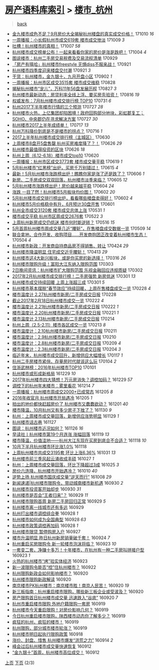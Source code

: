 [房产语料库索引](../../README.md)  > [楼市_杭州](楼市_杭州.md)
====
> [back](../README.md)

- [金九楼市成色不足？9月房价大全揭秘杭州楼盘的真实成交价格！](http://jkwz.applinzi.com/ittc/7022736566664037393.html#%E9%87%91%E4%B9%9D%E6%A5%BC%E5%B8%82%E6%88%90%E8%89%B2%E4%B8%8D%E8%B6%B3%EF%BC%9F9%E6%9C%88%E6%88%BF%E4%BB%B7%E5%A4%A7%E5%85%A8%E6%8F%AD%E7%A7%98%E6%9D%AD%E5%B7%9E%E6%A5%BC%E7%9B%98%E7%9A%84%E7%9C%9F%E5%AE%9E%E6%88%90%E4%BA%A4%E4%BB%B7%E6%A0%BC%EF%BC%81) 171010 *16* 
- [一周播报：小长假杭州市成交619套 楼市成交惨淡](http://jkwz.applinzi.com/ittc/7022502570550101008.html#%E4%B8%80%E5%91%A8%E6%92%AD%E6%8A%A5%EF%BC%9A%E5%B0%8F%E9%95%BF%E5%81%87%E6%9D%AD%E5%B7%9E%E5%B8%82%E6%88%90%E4%BA%A4619%E5%A5%97+%E6%A5%BC%E5%B8%82%E6%88%90%E4%BA%A4%E6%83%A8%E6%B7%A1) 171009 *3* 
- [吐槽！杭州楼市的真相！](http://jkwz.applinzi.com/ittc/7021652347187627024.html#%E5%90%90%E6%A7%BD%EF%BC%81%E6%9D%AD%E5%B7%9E%E6%A5%BC%E5%B8%82%E7%9A%84%E7%9C%9F%E7%9B%B8%EF%BC%81) 171007 *58* 
- [杭州楼市成交榜单公布！一起来看看你家的房价是涨是跌吧！](http://jkwz.applinzi.com/ittc/7020620520498922512.html#%E6%9D%AD%E5%B7%9E%E6%A5%BC%E5%B8%82%E6%88%90%E4%BA%A4%E6%A6%9C%E5%8D%95%E5%85%AC%E5%B8%83%EF%BC%81%E4%B8%80%E8%B5%B7%E6%9D%A5%E7%9C%8B%E7%9C%8B%E4%BD%A0%E5%AE%B6%E7%9A%84%E6%88%BF%E4%BB%B7%E6%98%AF%E6%B6%A8%E6%98%AF%E8%B7%8C%E5%90%A7%EF%BC%81) 171004 *4* 
- [图说楼市：杭州二手房交易税费及交易流程清单](http://jkwz.applinzi.com/ittc/7018661201251402768.html#%E5%9B%BE%E8%AF%B4%E6%A5%BC%E5%B8%82%EF%BC%9A%E6%9D%AD%E5%B7%9E%E4%BA%8C%E6%89%8B%E6%88%BF%E4%BA%A4%E6%98%93%E7%A8%8E%E8%B4%B9%E5%8F%8A%E4%BA%A4%E6%98%93%E6%B5%81%E7%A8%8B%E6%B8%85%E5%8D%95) 170929  
- [「房产有嘻哈」杭州楼市freestyle 无惧diss不服来战！](http://jkwz.applinzi.com/ittc/7015768786454709264.html#%E3%80%8C%E6%88%BF%E4%BA%A7%E6%9C%89%E5%98%BB%E5%93%88%E3%80%8D%E6%9D%AD%E5%B7%9E%E6%A5%BC%E5%B8%82freestyle+%E6%97%A0%E6%83%A7diss%E4%B8%8D%E6%9C%8D%E6%9D%A5%E6%88%98%EF%BC%81) 170921  
- [杭州楼市四季度迎来楼盘交付潮](http://jkwz.applinzi.com/ittc/7015542993900274704.html#%E6%9D%AD%E5%B7%9E%E6%A5%BC%E5%B8%82%E5%9B%9B%E5%AD%A3%E5%BA%A6%E8%BF%8E%E6%9D%A5%E6%A5%BC%E7%9B%98%E4%BA%A4%E4%BB%98%E6%BD%AE) 170921 *3* 
- [干货：杭州楼市，金九银十，九月开盘小区](http://jkwz.applinzi.com/ittc/7008693518187627536.html#%E5%B9%B2%E8%B4%A7%EF%BC%9A%E6%9D%AD%E5%B7%9E%E6%A5%BC%E5%B8%82%EF%BC%8C%E9%87%91%E4%B9%9D%E9%93%B6%E5%8D%81%EF%BC%8C%E4%B9%9D%E6%9C%88%E5%BC%80%E7%9B%98%E5%B0%8F%E5%8C%BA) 170902 *1* 
- [一周播报：杭州市区成交3515套 楼市成交维稳](http://jkwz.applinzi.com/ittc/7006903630706508816.html#%E4%B8%80%E5%91%A8%E6%92%AD%E6%8A%A5%EF%BC%9A%E6%9D%AD%E5%B7%9E%E5%B8%82%E5%8C%BA%E6%88%90%E4%BA%A43515%E5%A5%97+%E6%A5%BC%E5%B8%82%E6%88%90%E4%BA%A4%E7%BB%B4%E7%A8%B3) 170828  
- [揭秘杭州楼市“宠儿”，万科11年56盘发展历程](http://jkwz.applinzi.com/ittc/7006388935998309393.html#%E6%8F%AD%E7%A7%98%E6%9D%AD%E5%B7%9E%E6%A5%BC%E5%B8%82%E2%80%9C%E5%AE%A0%E5%84%BF%E2%80%9D%EF%BC%8C%E4%B8%87%E7%A7%9111%E5%B9%B456%E7%9B%98%E5%8F%91%E5%B1%95%E5%8E%86%E7%A8%8B) 170827 *3* 
- [杭州楼市最新动态：房贷利率全线上浮、要买房先验资！](http://jkwz.applinzi.com/ittc/7002315948634407953.html#%E6%9D%AD%E5%B7%9E%E6%A5%BC%E5%B8%82%E6%9C%80%E6%96%B0%E5%8A%A8%E6%80%81%EF%BC%9A%E6%88%BF%E8%B4%B7%E5%88%A9%E7%8E%87%E5%85%A8%E7%BA%BF%E4%B8%8A%E6%B5%AE%E3%80%81%E8%A6%81%E4%B9%B0%E6%88%BF%E5%85%88%E9%AA%8C%E8%B5%84%EF%BC%81) 170816 *19* 
- [权威发布：7月杭州楼市成交排行榜 TOP10](http://jkwz.applinzi.com/ittc/6996584972805473297.html#%E6%9D%83%E5%A8%81%E5%8F%91%E5%B8%83%EF%BC%9A7%E6%9C%88%E6%9D%AD%E5%B7%9E%E6%A5%BC%E5%B8%82%E6%88%90%E4%BA%A4%E6%8E%92%E8%A1%8C%E6%A6%9C+TOP10) 170731 *6* 
- [杭州2017下半年楼市行情的三个预测](http://jkwz.applinzi.com/ittc/6994912526910096401.html#%E6%9D%AD%E5%B7%9E2017%E4%B8%8B%E5%8D%8A%E5%B9%B4%E6%A5%BC%E5%B8%82%E8%A1%8C%E6%83%85%E7%9A%84%E4%B8%89%E4%B8%AA%E9%A2%84%E6%B5%8B) 170727 *28* 
- [杭州楼市火热，上亿集团却陷困境！政府回购部分地块，彩虹郡复工；SOHO、中央郡仍在寻求解决方案](http://jkwz.applinzi.com/ittc/6994908519072269328.html#%E6%9D%AD%E5%B7%9E%E6%A5%BC%E5%B8%82%E7%81%AB%E7%83%AD%EF%BC%8C%E4%B8%8A%E4%BA%BF%E9%9B%86%E5%9B%A2%E5%8D%B4%E9%99%B7%E5%9B%B0%E5%A2%83%EF%BC%81%E6%94%BF%E5%BA%9C%E5%9B%9E%E8%B4%AD%E9%83%A8%E5%88%86%E5%9C%B0%E5%9D%97%EF%BC%8C%E5%BD%A9%E8%99%B9%E9%83%A1%E5%A4%8D%E5%B7%A5%EF%BC%9BSOHO%E3%80%81%E4%B8%AD%E5%A4%AE%E9%83%A1%E4%BB%8D%E5%9C%A8%E5%AF%BB%E6%B1%82%E8%A7%A3%E5%86%B3%E6%96%B9%E6%A1%88) 170727 *30* 
- [杭州楼市2017上半年成绩单！](http://jkwz.applinzi.com/ittc/6991222882477540369.html#%E6%9D%AD%E5%B7%9E%E6%A5%BC%E5%B8%822017%E4%B8%8A%E5%8D%8A%E5%B9%B4%E6%88%90%E7%BB%A9%E5%8D%95%EF%BC%81) 170717 *13* 
- [杭州万科降价到底是不是楼市的拐点？](http://jkwz.applinzi.com/ittc/6990911414926312464.html#%E6%9D%AD%E5%B7%9E%E4%B8%87%E7%A7%91%E9%99%8D%E4%BB%B7%E5%88%B0%E5%BA%95%E6%98%AF%E4%B8%8D%E6%98%AF%E6%A5%BC%E5%B8%82%E7%9A%84%E6%8B%90%E7%82%B9%EF%BC%9F) 170716 *1* 
- [2017上半年杭州楼市成交排行榜（主城区）](http://jkwz.applinzi.com/ittc/6985104390774850565.html#2017%E4%B8%8A%E5%8D%8A%E5%B9%B4%E6%9D%AD%E5%B7%9E%E6%A5%BC%E5%B8%82%E6%88%90%E4%BA%A4%E6%8E%92%E8%A1%8C%E6%A6%9C%EF%BC%88%E4%B8%BB%E5%9F%8E%E5%8C%BA%EF%BC%89) 170630  
- [上周楼市8盘开5盘售罄 杭州买房难度降了？！](http://jkwz.applinzi.com/ittc/6983481141313930245.html#%E4%B8%8A%E5%91%A8%E6%A5%BC%E5%B8%828%E7%9B%98%E5%BC%805%E7%9B%98%E5%94%AE%E7%BD%84+%E6%9D%AD%E5%B7%9E%E4%B9%B0%E6%88%BF%E9%9A%BE%E5%BA%A6%E9%99%8D%E4%BA%86%EF%BC%9F%EF%BC%81) 170626 *29* 
- [杭州楼市最值得投资的区块](http://jkwz.applinzi.com/ittc/6983442116108616708.html#%E6%9D%AD%E5%B7%9E%E6%A5%BC%E5%B8%82%E6%9C%80%E5%80%BC%E5%BE%97%E6%8A%95%E8%B5%84%E7%9A%84%E5%8C%BA%E5%9D%97) 170626 *18* 
- [杭州上周（6.12-6.18）楼市成交top10](http://jkwz.applinzi.com/ittc/6981280213026472964.html#%E6%9D%AD%E5%B7%9E%E4%B8%8A%E5%91%A8%EF%BC%886.12-6.18%EF%BC%89%E6%A5%BC%E5%B8%82%E6%88%90%E4%BA%A4top10) 170620  
- [一周播报：杭州市区成交3773套 楼市成交量平稳](http://jkwz.applinzi.com/ittc/6980955981612581893.html#%E4%B8%80%E5%91%A8%E6%92%AD%E6%8A%A5%EF%BC%9A%E6%9D%AD%E5%B7%9E%E5%B8%82%E5%8C%BA%E6%88%90%E4%BA%A43773%E5%A5%97+%E6%A5%BC%E5%B8%82%E6%88%90%E4%BA%A4%E9%87%8F%E5%B9%B3%E7%A8%B3) 170619 *1* 
- [5月杭州楼市“红黑榜”出炉，买房千万别错过！](http://jkwz.applinzi.com/ittc/6979298708196688900.html#5%E6%9C%88%E6%9D%AD%E5%B7%9E%E6%A5%BC%E5%B8%82%E2%80%9C%E7%BA%A2%E9%BB%91%E6%A6%9C%E2%80%9D%E5%87%BA%E7%82%89%EF%BC%8C%E4%B9%B0%E6%88%BF%E5%8D%83%E4%B8%87%E5%88%AB%E9%94%99%E8%BF%87%EF%BC%81) 170615 *4* 
- [最新！5月杭州楼市涨跌榜出炉！瞧瞧你家是涨了还是跌了？](http://jkwz.applinzi.com/ittc/6976052487554335749.html#%E6%9C%80%E6%96%B0%EF%BC%815%E6%9C%88%E6%9D%AD%E5%B7%9E%E6%A5%BC%E5%B8%82%E6%B6%A8%E8%B7%8C%E6%A6%9C%E5%87%BA%E7%82%89%EF%BC%81%E7%9E%A7%E7%9E%A7%E4%BD%A0%E5%AE%B6%E6%98%AF%E6%B6%A8%E4%BA%86%E8%BF%98%E6%98%AF%E8%B7%8C%E4%BA%86%EF%BC%9F) 170606 *1* 
- [新房、二手房成交双双回落，杭州楼市淡季来临？](http://jkwz.applinzi.com/ittc/6975726415113618436.html#%E6%96%B0%E6%88%BF%E3%80%81%E4%BA%8C%E6%89%8B%E6%88%BF%E6%88%90%E4%BA%A4%E5%8F%8C%E5%8F%8C%E5%9B%9E%E8%90%BD%EF%BC%8C%E6%9D%AD%E5%B7%9E%E6%A5%BC%E5%B8%82%E6%B7%A1%E5%AD%A3%E6%9D%A5%E4%B8%B4%EF%BC%9F) 170605 *12* 
- [5月杭州楼市涨跌榜出炉！房价越来越平稳](http://jkwz.applinzi.com/ittc/6975423740618736645.html#5%E6%9C%88%E6%9D%AD%E5%B7%9E%E6%A5%BC%E5%B8%82%E6%B6%A8%E8%B7%8C%E6%A6%9C%E5%87%BA%E7%82%89%EF%BC%81%E6%88%BF%E4%BB%B7%E8%B6%8A%E6%9D%A5%E8%B6%8A%E5%B9%B3%E7%A8%B3) 170604 *24* 
- [涨跌 一目了然！杭州楼市5月板块均价图！](http://jkwz.applinzi.com/ittc/6974629390578091013.html#%E6%B6%A8%E8%B7%8C+%E4%B8%80%E7%9B%AE%E4%BA%86%E7%84%B6%EF%BC%81%E6%9D%AD%E5%B7%9E%E6%A5%BC%E5%B8%825%E6%9C%88%E6%9D%BF%E5%9D%97%E5%9D%87%E4%BB%B7%E5%9B%BE%EF%BC%81) 170602 *20* 
- [5月杭州楼市成交排行榜出炉，看看哪些楼盘卖得好！](http://jkwz.applinzi.com/ittc/6974587524230939653.html#5%E6%9C%88%E6%9D%AD%E5%B7%9E%E6%A5%BC%E5%B8%82%E6%88%90%E4%BA%A4%E6%8E%92%E8%A1%8C%E6%A6%9C%E5%87%BA%E7%82%89%EF%BC%8C%E7%9C%8B%E7%9C%8B%E5%93%AA%E4%BA%9B%E6%A5%BC%E7%9B%98%E5%8D%96%E5%BE%97%E5%A5%BD%EF%BC%81) 170602 *4* 
- [杭州楼市5月价格稳中有升，6月预计30盘开售](http://jkwz.applinzi.com/ittc/6974149245526344709.html#%E6%9D%AD%E5%B7%9E%E6%A5%BC%E5%B8%825%E6%9C%88%E4%BB%B7%E6%A0%BC%E7%A8%B3%E4%B8%AD%E6%9C%89%E5%8D%87%EF%BC%8C6%E6%9C%88%E9%A2%84%E8%AE%A130%E7%9B%98%E5%BC%80%E5%94%AE) 170601  
- [杭州全市成交3120套 楼市成交总体上涨](http://jkwz.applinzi.com/ittc/6973824178791646212.html#%E6%9D%AD%E5%B7%9E%E5%85%A8%E5%B8%82%E6%88%90%E4%BA%A43120%E5%A5%97+%E6%A5%BC%E5%B8%82%E6%88%90%E4%BA%A4%E6%80%BB%E4%BD%93%E4%B8%8A%E6%B6%A8) 170531 *1* 
- [楼市成交平稳 杭州市区周成交2676套](http://jkwz.applinzi.com/ittc/6970528757809939461.html#%E6%A5%BC%E5%B8%82%E6%88%90%E4%BA%A4%E5%B9%B3%E7%A8%B3+%E6%9D%AD%E5%B7%9E%E5%B8%82%E5%8C%BA%E5%91%A8%E6%88%90%E4%BA%A42676%E5%A5%97) 170522 *3* 
- [上周杭州新房成交仍低迷 楼市何时能逆转？](http://jkwz.applinzi.com/ittc/6968190594630288388.html#%E4%B8%8A%E5%91%A8%E6%9D%AD%E5%B7%9E%E6%96%B0%E6%88%BF%E6%88%90%E4%BA%A4%E4%BB%8D%E4%BD%8E%E8%BF%B7+%E6%A5%BC%E5%B8%82%E4%BD%95%E6%97%B6%E8%83%BD%E9%80%86%E8%BD%AC%EF%BC%9F) 170516 *15* 
- [5月首周杭州楼市周成交量几近“腰斩”，在售楼盘成交数据一览](http://jkwz.applinzi.com/ittc/6965732127793480708.html#5%E6%9C%88%E9%A6%96%E5%91%A8%E6%9D%AD%E5%B7%9E%E6%A5%BC%E5%B8%82%E5%91%A8%E6%88%90%E4%BA%A4%E9%87%8F%E5%87%A0%E8%BF%91%E2%80%9C%E8%85%B0%E6%96%A9%E2%80%9D%EF%BC%8C%E5%9C%A8%E5%94%AE%E6%A5%BC%E7%9B%98%E6%88%90%E4%BA%A4%E6%95%B0%E6%8D%AE%E4%B8%80%E8%A7%88) 170509 *14* 
- [联合拿地、合作开发、收购项目……开发商抱团正改变着杭州楼市生态！](http://jkwz.applinzi.com/ittc/6963775263635670021.html#%E8%81%94%E5%90%88%E6%8B%BF%E5%9C%B0%E3%80%81%E5%90%88%E4%BD%9C%E5%BC%80%E5%8F%91%E3%80%81%E6%94%B6%E8%B4%AD%E9%A1%B9%E7%9B%AE%E2%80%A6%E2%80%A6%E5%BC%80%E5%8F%91%E5%95%86%E6%8A%B1%E5%9B%A2%E6%AD%A3%E6%94%B9%E5%8F%98%E7%9D%80%E6%9D%AD%E5%B7%9E%E6%A5%BC%E5%B8%82%E7%94%9F%E6%80%81%EF%BC%81) 170504 *4* 
- [杭州楼市新政：开发商自持商品房不得销售、转让](http://jkwz.applinzi.com/ittc/6960200619196417029.html#%E6%9D%AD%E5%B7%9E%E6%A5%BC%E5%B8%82%E6%96%B0%E6%94%BF%EF%BC%9A%E5%BC%80%E5%8F%91%E5%95%86%E8%87%AA%E6%8C%81%E5%95%86%E5%93%81%E6%88%BF%E4%B8%8D%E5%BE%97%E9%94%80%E5%94%AE%E3%80%81%E8%BD%AC%E8%AE%A9) 170424 *29* 
- [杭州楼市降温明显 住宅成交近乎腰斩！](http://jkwz.applinzi.com/ittc/6955961027370943493.html#%E6%9D%AD%E5%B7%9E%E6%A5%BC%E5%B8%82%E9%99%8D%E6%B8%A9%E6%98%8E%E6%98%BE+%E4%BD%8F%E5%AE%85%E6%88%90%E4%BA%A4%E8%BF%91%E4%B9%8E%E8%85%B0%E6%96%A9%EF%BC%81) 170413 *29* 
- [杭州楼市这4大新兴板块，或是你买房的新选择！](http://jkwz.applinzi.com/ittc/6945625683068978181.html#%E6%9D%AD%E5%B7%9E%E6%A5%BC%E5%B8%82%E8%BF%994%E5%A4%A7%E6%96%B0%E5%85%B4%E6%9D%BF%E5%9D%97%EF%BC%8C%E6%88%96%E6%98%AF%E4%BD%A0%E4%B9%B0%E6%88%BF%E7%9A%84%E6%96%B0%E9%80%89%E6%8B%A9%EF%BC%81) 170316 *26* 
- [杭州楼市限购升级！富阳大江东纳入限购范围](http://jkwz.applinzi.com/ittc/6940724904394753029.html#%E6%9D%AD%E5%B7%9E%E6%A5%BC%E5%B8%82%E9%99%90%E8%B4%AD%E5%8D%87%E7%BA%A7%EF%BC%81%E5%AF%8C%E9%98%B3%E5%A4%A7%E6%B1%9F%E4%B8%9C%E7%BA%B3%E5%85%A5%E9%99%90%E8%B4%AD%E8%8C%83%E5%9B%B4) 170303  
- [2日晚间资讯：杭州楼市扩大限购范围 乐视金融回应违规质疑](http://jkwz.applinzi.com/ittc/6940544271143928836.html#2%E6%97%A5%E6%99%9A%E9%97%B4%E8%B5%84%E8%AE%AF%EF%BC%9A%E6%9D%AD%E5%B7%9E%E6%A5%BC%E5%B8%82%E6%89%A9%E5%A4%A7%E9%99%90%E8%B4%AD%E8%8C%83%E5%9B%B4+%E4%B9%90%E8%A7%86%E9%87%91%E8%9E%8D%E5%9B%9E%E5%BA%94%E8%BF%9D%E8%A7%84%E8%B4%A8%E7%96%91) 170302  
- [2017年2月杭州楼市成交排行榜！二手房强势 新房低迷](http://jkwz.applinzi.com/ittc/6940007684442162181.html#2017%E5%B9%B42%E6%9C%88%E6%9D%AD%E5%B7%9E%E6%A5%BC%E5%B8%82%E6%88%90%E4%BA%A4%E6%8E%92%E8%A1%8C%E6%A6%9C%EF%BC%81%E4%BA%8C%E6%89%8B%E6%88%BF%E5%BC%BA%E5%8A%BF+%E6%96%B0%E6%88%BF%E4%BD%8E%E8%BF%B7) 170301 *13* 
- [杭州楼市成交持续回暖 上周上涨超三成](http://jkwz.applinzi.com/ittc/6939970885825070085.html#%E6%9D%AD%E5%B7%9E%E6%A5%BC%E5%B8%82%E6%88%90%E4%BA%A4%E6%8C%81%E7%BB%AD%E5%9B%9E%E6%9A%96+%E4%B8%8A%E5%91%A8%E4%B8%8A%E6%B6%A8%E8%B6%85%E4%B8%89%E6%88%90) 170301 *5* 
- [杭州楼市基本摆脱“春节效应”持续回暖，上周在售楼盘成交一览](http://jkwz.applinzi.com/ittc/6939754538801300484.html#%E6%9D%AD%E5%B7%9E%E6%A5%BC%E5%B8%82%E5%9F%BA%E6%9C%AC%E6%91%86%E8%84%B1%E2%80%9C%E6%98%A5%E8%8A%82%E6%95%88%E5%BA%94%E2%80%9D%E6%8C%81%E7%BB%AD%E5%9B%9E%E6%9A%96%EF%BC%8C%E4%B8%8A%E5%91%A8%E5%9C%A8%E5%94%AE%E6%A5%BC%E7%9B%98%E6%88%90%E4%BA%A4%E4%B8%80%E8%A7%88) 170228 *4* 
- [楼市温度计 2.27杭州楼市新房/二手房成交日报](http://jkwz.applinzi.com/ittc/6939618630898828292.html#%E6%A5%BC%E5%B8%82%E6%B8%A9%E5%BA%A6%E8%AE%A1+2.27%E6%9D%AD%E5%B7%9E%E6%A5%BC%E5%B8%82%E6%96%B0%E6%88%BF%2F%E4%BA%8C%E6%89%8B%E6%88%BF%E6%88%90%E4%BA%A4%E6%97%A5%E6%8A%A5) 170228  
- [截止2017年2月18日杭州楼市成交一览](http://jkwz.applinzi.com/ittc/6937514786316354564.html#%E6%88%AA%E6%AD%A22017%E5%B9%B42%E6%9C%8818%E6%97%A5%E6%9D%AD%E5%B7%9E%E6%A5%BC%E5%B8%82%E6%88%90%E4%BA%A4%E4%B8%80%E8%A7%88) 170222 *4* 
- [楼市温度计 2.21杭州楼市新房/二手房成交日报](http://jkwz.applinzi.com/ittc/6937391163622556676.html#%E6%A5%BC%E5%B8%82%E6%B8%A9%E5%BA%A6%E8%AE%A1+2.21%E6%9D%AD%E5%B7%9E%E6%A5%BC%E5%B8%82%E6%96%B0%E6%88%BF%2F%E4%BA%8C%E6%89%8B%E6%88%BF%E6%88%90%E4%BA%A4%E6%97%A5%E6%8A%A5) 170222 *1* 
- [楼市温度计 2.20杭州楼市新房/二手房成交日报](http://jkwz.applinzi.com/ittc/6937025521379705860.html#%E6%A5%BC%E5%B8%82%E6%B8%A9%E5%BA%A6%E8%AE%A1+2.20%E6%9D%AD%E5%B7%9E%E6%A5%BC%E5%B8%82%E6%96%B0%E6%88%BF%2F%E4%BA%8C%E6%89%8B%E6%88%BF%E6%88%90%E4%BA%A4%E6%97%A5%E6%8A%A5) 170221 *1* 
- [楼市温度计 2.13杭州楼市新房/二手房成交日报](http://jkwz.applinzi.com/ittc/6934436942107378692.html#%E6%A5%BC%E5%B8%82%E6%B8%A9%E5%BA%A6%E8%AE%A1+2.13%E6%9D%AD%E5%B7%9E%E6%A5%BC%E5%B8%82%E6%96%B0%E6%88%BF%2F%E4%BA%8C%E6%89%8B%E6%88%BF%E6%88%90%E4%BA%A4%E6%97%A5%E6%8A%A5) 170214  
- [杭州上周（2.5-2.11）楼市各区成交一览](http://jkwz.applinzi.com/ittc/6934169825214727173.html#%E6%9D%AD%E5%B7%9E%E4%B8%8A%E5%91%A8%EF%BC%882.5-2.11%EF%BC%89%E6%A5%BC%E5%B8%82%E5%90%84%E5%8C%BA%E6%88%90%E4%BA%A4%E4%B8%80%E8%A7%88) 170213 *8* 
- [楼市温度计：2.10杭州楼市新房/二手房成交日报](http://jkwz.applinzi.com/ittc/6933317851913126917.html#%E6%A5%BC%E5%B8%82%E6%B8%A9%E5%BA%A6%E8%AE%A1%EF%BC%9A2.10%E6%9D%AD%E5%B7%9E%E6%A5%BC%E5%B8%82%E6%96%B0%E6%88%BF%2F%E4%BA%8C%E6%89%8B%E6%88%BF%E6%88%90%E4%BA%A4%E6%97%A5%E6%8A%A5) 170211  
- [楼市温度计：2.9杭州楼市新房/二手房成交日报](http://jkwz.applinzi.com/ittc/6932958321199023109.html#%E6%A5%BC%E5%B8%82%E6%B8%A9%E5%BA%A6%E8%AE%A1%EF%BC%9A2.9%E6%9D%AD%E5%B7%9E%E6%A5%BC%E5%B8%82%E6%96%B0%E6%88%BF%2F%E4%BA%8C%E6%89%8B%E6%88%BF%E6%88%90%E4%BA%A4%E6%97%A5%E6%8A%A5) 170210  
- [楼市温度计：2.8杭州楼市新房/二手房成交日报](http://jkwz.applinzi.com/ittc/6932571763455296517.html#%E6%A5%BC%E5%B8%82%E6%B8%A9%E5%BA%A6%E8%AE%A1%EF%BC%9A2.8%E6%9D%AD%E5%B7%9E%E6%A5%BC%E5%B8%82%E6%96%B0%E6%88%BF%2F%E4%BA%8C%E6%89%8B%E6%88%BF%E6%88%90%E4%BA%A4%E6%97%A5%E6%8A%A5) 170209 *4* 
- [楼市温度计：2.3杭州楼市新房/二手房成交日报](http://jkwz.applinzi.com/ittc/6930716560338715653.html#%E6%A5%BC%E5%B8%82%E6%B8%A9%E5%BA%A6%E8%AE%A1%EF%BC%9A2.3%E6%9D%AD%E5%B7%9E%E6%A5%BC%E5%B8%82%E6%96%B0%E6%88%BF%2F%E4%BA%8C%E6%89%8B%E6%88%BF%E6%88%90%E4%BA%A4%E6%97%A5%E6%8A%A5) 170204 *3* 
- [临近年末，杭州楼市成交回升，新增供应大幅增长](http://jkwz.applinzi.com/ittc/6924157919003411461.html#%E4%B8%B4%E8%BF%91%E5%B9%B4%E6%9C%AB%EF%BC%8C%E6%9D%AD%E5%B7%9E%E6%A5%BC%E5%B8%82%E6%88%90%E4%BA%A4%E5%9B%9E%E5%8D%87%EF%BC%8C%E6%96%B0%E5%A2%9E%E4%BE%9B%E5%BA%94%E5%A4%A7%E5%B9%85%E5%A2%9E%E9%95%BF) 170117 *1* 
- [杭州二手房楼市紧俏，存量房时代就该这么玩](http://jkwz.applinzi.com/ittc/6919201941728265221.html#%E6%9D%AD%E5%B7%9E%E4%BA%8C%E6%89%8B%E6%88%BF%E6%A5%BC%E5%B8%82%E7%B4%A7%E4%BF%8F%EF%BC%8C%E5%AD%98%E9%87%8F%E6%88%BF%E6%97%B6%E4%BB%A3%E5%B0%B1%E8%AF%A5%E8%BF%99%E4%B9%88%E7%8E%A9) 170104 *2* 
- [住浙武林榜：2016年杭州楼市TOP10](http://jkwz.applinzi.com/ittc/6917989438448993284.html#%E4%BD%8F%E6%B5%99%E6%AD%A6%E6%9E%97%E6%A6%9C%EF%BC%9A2016%E5%B9%B4%E6%9D%AD%E5%B7%9E%E6%A5%BC%E5%B8%82TOP10) 170101  
- [杭州楼市或形成新格局](http://jkwz.applinzi.com/ittc/6917045545515631620.html#%E6%9D%AD%E5%B7%9E%E6%A5%BC%E5%B8%82%E6%88%96%E5%BD%A2%E6%88%90%E6%96%B0%E6%A0%BC%E5%B1%80) 161229 *10* 
- [2017年杭州楼市四大猜想！万元房消失？调控加码？](http://jkwz.applinzi.com/ittc/6916966858304783364.html#2017%E5%B9%B4%E6%9D%AD%E5%B7%9E%E6%A5%BC%E5%B8%82%E5%9B%9B%E5%A4%A7%E7%8C%9C%E6%83%B3%EF%BC%81%E4%B8%87%E5%85%83%E6%88%BF%E6%B6%88%E5%A4%B1%EF%BC%9F%E8%B0%83%E6%8E%A7%E5%8A%A0%E7%A0%81%EF%BC%9F) 161229 *57* 
- [调控下的杭州年末楼市：雾里看花](http://jkwz.applinzi.com/ittc/6911513524278133764.html#%E8%B0%83%E6%8E%A7%E4%B8%8B%E7%9A%84%E6%9D%AD%E5%B7%9E%E5%B9%B4%E6%9C%AB%E6%A5%BC%E5%B8%82%EF%BC%9A%E9%9B%BE%E9%87%8C%E7%9C%8B%E8%8A%B1) 161214 *7* 
- [一周播报：杭州楼市周成交2000+已成常态](http://jkwz.applinzi.com/ittc/6908072871959462917.html#%E4%B8%80%E5%91%A8%E6%92%AD%E6%8A%A5%EF%BC%9A%E6%9D%AD%E5%B7%9E%E6%A5%BC%E5%B8%82%E5%91%A8%E6%88%90%E4%BA%A42000%2B%E5%B7%B2%E6%88%90%E5%B8%B8%E6%80%81) 161205 *8* 
- [2016年收官月 杭州楼市开局遇冷](http://jkwz.applinzi.com/ittc/6908056359945110533.html#2016%E5%B9%B4%E6%94%B6%E5%AE%98%E6%9C%88+%E6%9D%AD%E5%B7%9E%E6%A5%BC%E5%B8%82%E5%BC%80%E5%B1%80%E9%81%87%E5%86%B7) 161205 *1* 
- [拍出的地价都快赶超房价了 杭州楼市又蠢蠢欲动？](http://jkwz.applinzi.com/ittc/6906578087260455940.html#%E6%8B%8D%E5%87%BA%E7%9A%84%E5%9C%B0%E4%BB%B7%E9%83%BD%E5%BF%AB%E8%B5%B6%E8%B6%85%E6%88%BF%E4%BB%B7%E4%BA%86+%E6%9D%AD%E5%B7%9E%E6%A5%BC%E5%B8%82%E5%8F%88%E8%A0%A2%E8%A0%A2%E6%AC%B2%E5%8A%A8%EF%BC%9F) 161201 *40* 
- [楼市降温，10月杭州又有多少房子下挫了？](http://jkwz.applinzi.com/ittc/6906360715505304581.html#%E6%A5%BC%E5%B8%82%E9%99%8D%E6%B8%A9%EF%BC%8C10%E6%9C%88%E6%9D%AD%E5%B7%9E%E5%8F%88%E6%9C%89%E5%A4%9A%E5%B0%91%E6%88%BF%E5%AD%90%E4%B8%8B%E6%8C%AB%E4%BA%86%EF%BC%9F) 161130 *9* 
- [杭州：上周楼市成交量回落，新增供应涨势明显](http://jkwz.applinzi.com/ittc/6905991757656753156.html#%E6%9D%AD%E5%B7%9E%EF%BC%9A%E4%B8%8A%E5%91%A8%E6%A5%BC%E5%B8%82%E6%88%90%E4%BA%A4%E9%87%8F%E5%9B%9E%E8%90%BD%EF%BC%8C%E6%96%B0%E5%A2%9E%E4%BE%9B%E5%BA%94%E6%B6%A8%E5%8A%BF%E6%98%8E%E6%98%BE) 161129 *1* 
- [杭州楼市话古巷](http://jkwz.applinzi.com/ittc/6905322205000238085.html#%E6%9D%AD%E5%B7%9E%E6%A5%BC%E5%B8%82%E8%AF%9D%E5%8F%A4%E5%B7%B7) 161127  
- [图说：杭州楼市近况如何？](http://jkwz.applinzi.com/ittc/6904875455206654981.html#%E5%9B%BE%E8%AF%B4%EF%BC%9A%E6%9D%AD%E5%B7%9E%E6%A5%BC%E5%B8%82%E8%BF%91%E5%86%B5%E5%A6%82%E4%BD%95%EF%BC%9F) 161126 *16* 
- [早读社丨杭州楼市第19个月连涨 涨幅回落](http://jkwz.applinzi.com/ittc/6902099902145758212.html#%E6%97%A9%E8%AF%BB%E7%A4%BE%E4%B8%A8%E6%9D%AD%E5%B7%9E%E6%A5%BC%E5%B8%82%E7%AC%AC19%E4%B8%AA%E6%9C%88%E8%BF%9E%E6%B6%A8+%E6%B6%A8%E5%B9%85%E5%9B%9E%E8%90%BD) 161119 *13* 
- [楼市降温，价值洼地——杭州大江东现在买房到底合不合适？](http://jkwz.applinzi.com/ittc/6901911368222901253.html#%E6%A5%BC%E5%B8%82%E9%99%8D%E6%B8%A9%EF%BC%8C%E4%BB%B7%E5%80%BC%E6%B4%BC%E5%9C%B0%E2%80%94%E2%80%94%E6%9D%AD%E5%B7%9E%E5%A4%A7%E6%B1%9F%E4%B8%9C%E7%8E%B0%E5%9C%A8%E4%B9%B0%E6%88%BF%E5%88%B0%E5%BA%95%E5%90%88%E4%B8%8D%E5%90%88%E9%80%82%EF%BC%9F) 161118 *10* 
- [10月下半月杭州楼市环比涨1.0%](http://jkwz.applinzi.com/ittc/6901885813414953989.html#10%E6%9C%88%E4%B8%8B%E5%8D%8A%E6%9C%88%E6%9D%AD%E5%B7%9E%E6%A5%BC%E5%B8%82%E7%8E%AF%E6%AF%94%E6%B6%A81.0%25) 161118  
- [上周杭州楼市共成交3195套 环比上涨6.36%](http://jkwz.applinzi.com/ittc/6895212471517709316.html#%E4%B8%8A%E5%91%A8%E6%9D%AD%E5%B7%9E%E6%A5%BC%E5%B8%82%E5%85%B1%E6%88%90%E4%BA%A43195%E5%A5%97+%E7%8E%AF%E6%AF%94%E4%B8%8A%E6%B6%A86.36%25) 161031 *13* 
- [杭州楼市前三季风起云涌收成丰硕](http://jkwz.applinzi.com/ittc/6893469042290983941.html#%E6%9D%AD%E5%B7%9E%E6%A5%BC%E5%B8%82%E5%89%8D%E4%B8%89%E5%AD%A3%E9%A3%8E%E8%B5%B7%E4%BA%91%E6%B6%8C%E6%94%B6%E6%88%90%E4%B8%B0%E7%A1%95) 161027 *1* 
- [杭州：上周楼市成交量回落，环比下降超过3成](http://jkwz.applinzi.com/ittc/6892993799445283845.html#%E6%9D%AD%E5%B7%9E%EF%BC%9A%E4%B8%8A%E5%91%A8%E6%A5%BC%E5%B8%82%E6%88%90%E4%BA%A4%E9%87%8F%E5%9B%9E%E8%90%BD%EF%BC%8C%E7%8E%AF%E6%AF%94%E4%B8%8B%E9%99%8D%E8%B6%85%E8%BF%873%E6%88%90) 161025 *3* 
- [房价六连降，杭州楼市开始遇冷？](http://jkwz.applinzi.com/ittc/6887412036903896069.html#%E6%88%BF%E4%BB%B7%E5%85%AD%E8%BF%9E%E9%99%8D%EF%BC%8C%E6%9D%AD%E5%B7%9E%E6%A5%BC%E5%B8%82%E5%BC%80%E5%A7%8B%E9%81%87%E5%86%B7%EF%BC%9F) 161010 *40* 
- [逆势上扬 杭州楼市国庆成交量“逆天而行”](http://jkwz.applinzi.com/ittc/6886742682902201349.html#%E9%80%86%E5%8A%BF%E4%B8%8A%E6%89%AC+%E6%9D%AD%E5%B7%9E%E6%A5%BC%E5%B8%82%E5%9B%BD%E5%BA%86%E6%88%90%E4%BA%A4%E9%87%8F%E2%80%9C%E9%80%86%E5%A4%A9%E8%80%8C%E8%A1%8C%E2%80%9D) 161008 *29* 
- [新闻速递|杭州楼市限购令，带动城南楼市新机遇](http://jkwz.applinzi.com/ittc/6883701598034854917.html#%E6%96%B0%E9%97%BB%E9%80%9F%E9%80%92%7C%E6%9D%AD%E5%B7%9E%E6%A5%BC%E5%B8%82%E9%99%90%E8%B4%AD%E4%BB%A4%EF%BC%8C%E5%B8%A6%E5%8A%A8%E5%9F%8E%E5%8D%97%E6%A5%BC%E5%B8%82%E6%96%B0%E6%9C%BA%E9%81%87) 160930 *2* 
- [杭州楼市投资客开始却步](http://jkwz.applinzi.com/ittc/6883588115146474501.html#%E6%9D%AD%E5%B7%9E%E6%A5%BC%E5%B8%82%E6%8A%95%E8%B5%84%E5%AE%A2%E5%BC%80%E5%A7%8B%E5%8D%B4%E6%AD%A5) 160930 *31* 
- [杭州楼市是否会“王者归来”？](http://jkwz.applinzi.com/ittc/6883230069471839236.html#%E6%9D%AD%E5%B7%9E%E6%A5%BC%E5%B8%82%E6%98%AF%E5%90%A6%E4%BC%9A%E2%80%9C%E7%8E%8B%E8%80%85%E5%BD%92%E6%9D%A5%E2%80%9D%EF%BC%9F) 160929 *11* 
- [杭州楼市限购首周 新房二手房回归正常](http://jkwz.applinzi.com/ittc/6883189822650319876.html#%E6%9D%AD%E5%B7%9E%E6%A5%BC%E5%B8%82%E9%99%90%E8%B4%AD%E9%A6%96%E5%91%A8+%E6%96%B0%E6%88%BF%E4%BA%8C%E6%89%8B%E6%88%BF%E5%9B%9E%E5%BD%92%E6%AD%A3%E5%B8%B8) 160929 *5* 
- [杭州楼市离一线城市还有多远](http://jkwz.applinzi.com/ittc/6883183115962418180.html#%E6%9D%AD%E5%B7%9E%E6%A5%BC%E5%B8%82%E7%A6%BB%E4%B8%80%E7%BA%BF%E5%9F%8E%E5%B8%82%E8%BF%98%E6%9C%89%E5%A4%9A%E8%BF%9C) 160929  
- [杭州打出楼市调控组合拳](http://jkwz.applinzi.com/ittc/6882963901725017093.html#%E6%9D%AD%E5%B7%9E%E6%89%93%E5%87%BA%E6%A5%BC%E5%B8%82%E8%B0%83%E6%8E%A7%E7%BB%84%E5%90%88%E6%8B%B3) 160928 *1* 
- [杭州楼市如何成为全国典型](http://jkwz.applinzi.com/ittc/6882962283306681349.html#%E6%9D%AD%E5%B7%9E%E6%A5%BC%E5%B8%82%E5%A6%82%E4%BD%95%E6%88%90%E4%B8%BA%E5%85%A8%E5%9B%BD%E5%85%B8%E5%9E%8B) 160928 *63* 
- [杭州楼市政策调控再加码](http://jkwz.applinzi.com/ittc/6882713545770271749.html#%E6%9D%AD%E5%B7%9E%E6%A5%BC%E5%B8%82%E6%94%BF%E7%AD%96%E8%B0%83%E6%8E%A7%E5%86%8D%E5%8A%A0%E7%A0%81) 160928 *1* 
- [杭州楼市限贷 暂停购房入户](http://jkwz.applinzi.com/ittc/6882660745333965829.html#%E6%9D%AD%E5%B7%9E%E6%A5%BC%E5%B8%82%E9%99%90%E8%B4%B7+%E6%9A%82%E5%81%9C%E8%B4%AD%E6%88%BF%E5%85%A5%E6%88%B7) 160927  
- [楼市升温明显 昨日杭州新房销量破千套！](http://jkwz.applinzi.com/ittc/6881442857499493380.html#%E6%A5%BC%E5%B8%82%E5%8D%87%E6%B8%A9%E6%98%8E%E6%98%BE+%E6%98%A8%E6%97%A5%E6%9D%AD%E5%B7%9E%E6%96%B0%E6%88%BF%E9%94%80%E9%87%8F%E7%A0%B4%E5%8D%83%E5%A5%97%EF%BC%81) 160924 *7* 
- [杭州重启买房限购令 新一轮楼市泡沫将临？](http://jkwz.applinzi.com/ittc/6881089030430655492.html#%E6%9D%AD%E5%B7%9E%E9%87%8D%E5%90%AF%E4%B9%B0%E6%88%BF%E9%99%90%E8%B4%AD%E4%BB%A4+%E6%96%B0%E4%B8%80%E8%BD%AE%E6%A5%BC%E5%B8%82%E6%B3%A1%E6%B2%AB%E5%B0%86%E4%B8%B4%EF%BC%9F) 160923 *10* 
- [一套变二套，净赚十多万！十年楼市，在杭州有一种二手房叫拼接户型](http://jkwz.applinzi.com/ittc/6881076369114530820.html#%E4%B8%80%E5%A5%97%E5%8F%98%E4%BA%8C%E5%A5%97%EF%BC%8C%E5%87%80%E8%B5%9A%E5%8D%81%E5%A4%9A%E4%B8%87%EF%BC%81%E5%8D%81%E5%B9%B4%E6%A5%BC%E5%B8%82%EF%BC%8C%E5%9C%A8%E6%9D%AD%E5%B7%9E%E6%9C%89%E4%B8%80%E7%A7%8D%E4%BA%8C%E6%89%8B%E6%88%BF%E5%8F%AB%E6%8B%BC%E6%8E%A5%E6%88%B7%E5%9E%8B) 160923 *1* 
- [火热的杭州楼市“烤”验实体经济](http://jkwz.applinzi.com/ittc/6880931186922226693.html#%E7%81%AB%E7%83%AD%E7%9A%84%E6%9D%AD%E5%B7%9E%E6%A5%BC%E5%B8%82%E2%80%9C%E7%83%A4%E2%80%9D%E9%AA%8C%E5%AE%9E%E4%BD%93%E7%BB%8F%E6%B5%8E) 160923  
- [新一波限购令能否“控”住杭州楼市？](http://jkwz.applinzi.com/ittc/6880604730098713604.html#%E6%96%B0%E4%B8%80%E6%B3%A2%E9%99%90%E8%B4%AD%E4%BB%A4%E8%83%BD%E5%90%A6%E2%80%9C%E6%8E%A7%E2%80%9D%E4%BD%8F%E6%9D%AD%E5%B7%9E%E6%A5%BC%E5%B8%82%EF%BC%9F) 160922  
- [杭州限购新政会如何影响楼市？](http://jkwz.applinzi.com/ittc/6879957710979728388.html#%E6%9D%AD%E5%B7%9E%E9%99%90%E8%B4%AD%E6%96%B0%E6%94%BF%E4%BC%9A%E5%A6%82%E4%BD%95%E5%BD%B1%E5%93%8D%E6%A5%BC%E5%B8%82%EF%BC%9F) 160920  
- [杭州楼市限购新政解读](http://jkwz.applinzi.com/ittc/6879971209587983365.html#%E6%9D%AD%E5%B7%9E%E6%A5%BC%E5%B8%82%E9%99%90%E8%B4%AD%E6%96%B0%E6%94%BF%E8%A7%A3%E8%AF%BB) 160920  
- [南京楼市PK杭州楼市：南京楼市胜！南京人民苦！](http://jkwz.applinzi.com/ittc/6879892441653576709.html#%E5%8D%97%E4%BA%AC%E6%A5%BC%E5%B8%82PK%E6%9D%AD%E5%B7%9E%E6%A5%BC%E5%B8%82%EF%BC%9A%E5%8D%97%E4%BA%AC%E6%A5%BC%E5%B8%82%E8%83%9C%EF%BC%81%E5%8D%97%E4%BA%AC%E4%BA%BA%E6%B0%91%E8%8B%A6%EF%BC%81) 160920 *19* 
- [新三板指南：杭州重启楼市限购，哪些新三板企业或受波及？](http://jkwz.applinzi.com/ittc/6879882475999855621.html#%E6%96%B0%E4%B8%89%E6%9D%BF%E6%8C%87%E5%8D%97%EF%BC%9A%E6%9D%AD%E5%B7%9E%E9%87%8D%E5%90%AF%E6%A5%BC%E5%B8%82%E9%99%90%E8%B4%AD%EF%BC%8C%E5%93%AA%E4%BA%9B%E6%96%B0%E4%B8%89%E6%9D%BF%E4%BC%81%E4%B8%9A%E6%88%96%E5%8F%97%E6%B3%A2%E5%8F%8A%EF%BC%9F) 160920  
- [房产限购首日杭州楼市成交量 迅速跌入“谷底”](http://jkwz.applinzi.com/ittc/6879837232931800069.html#%E6%88%BF%E4%BA%A7%E9%99%90%E8%B4%AD%E9%A6%96%E6%97%A5%E6%9D%AD%E5%B7%9E%E6%A5%BC%E5%B8%82%E6%88%90%E4%BA%A4%E9%87%8F+%E8%BF%85%E9%80%9F%E8%B7%8C%E5%85%A5%E2%80%9C%E8%B0%B7%E5%BA%95%E2%80%9D) 160920 *7* 
- [杭州市重启楼市限购 外地户籍限购一套房](http://jkwz.applinzi.com/ittc/6879627774129603588.html#%E6%9D%AD%E5%B7%9E%E5%B8%82%E9%87%8D%E5%90%AF%E6%A5%BC%E5%B8%82%E9%99%90%E8%B4%AD+%E5%A4%96%E5%9C%B0%E6%88%B7%E7%B1%8D%E9%99%90%E8%B4%AD%E4%B8%80%E5%A5%97%E6%88%BF) 160919  
- [杭州楼市今天重启限购！对房价影响几何？](http://jkwz.applinzi.com/ittc/6879599874164655108.html#%E6%9D%AD%E5%B7%9E%E6%A5%BC%E5%B8%82%E4%BB%8A%E5%A4%A9%E9%87%8D%E5%90%AF%E9%99%90%E8%B4%AD%EF%BC%81%E5%AF%B9%E6%88%BF%E4%BB%B7%E5%BD%B1%E5%93%8D%E5%87%A0%E4%BD%95%EF%BC%9F) 160919  
- [今日杭州重启楼市限购，陕西楼市动态你了解多少？](http://jkwz.applinzi.com/ittc/6879508303066973189.html#%E4%BB%8A%E6%97%A5%E6%9D%AD%E5%B7%9E%E9%87%8D%E5%90%AF%E6%A5%BC%E5%B8%82%E9%99%90%E8%B4%AD%EF%BC%8C%E9%99%95%E8%A5%BF%E6%A5%BC%E5%B8%82%E5%8A%A8%E6%80%81%E4%BD%A0%E4%BA%86%E8%A7%A3%E5%A4%9A%E5%B0%91%EF%BC%9F) 160919  
- [疯狂的杭州，疯狂的楼市！](http://jkwz.applinzi.com/ittc/6879511642395657221.html#%E7%96%AF%E7%8B%82%E7%9A%84%E6%9D%AD%E5%B7%9E%EF%BC%8C%E7%96%AF%E7%8B%82%E7%9A%84%E6%A5%BC%E5%B8%82%EF%BC%81) 160919  
- [杭州限购，部分城市楼市轮涨？](http://jkwz.applinzi.com/ittc/6879452031865062404.html#%E6%9D%AD%E5%B7%9E%E9%99%90%E8%B4%AD%EF%BC%8C%E9%83%A8%E5%88%86%E5%9F%8E%E5%B8%82%E6%A5%BC%E5%B8%82%E8%BD%AE%E6%B6%A8%EF%BC%9F) 160919  
- [杭州楼市明日起执行限购政策](http://jkwz.applinzi.com/ittc/6879261575457801221.html#%E6%9D%AD%E5%B7%9E%E6%A5%BC%E5%B8%82%E6%98%8E%E6%97%A5%E8%B5%B7%E6%89%A7%E8%A1%8C%E9%99%90%E8%B4%AD%E6%94%BF%E7%AD%96) 160918  
- [涨价、封盘、惜售 杭州楼市爆发“洪荒之力”](http://jkwz.applinzi.com/ittc/6877641572388176900.html#%E6%B6%A8%E4%BB%B7%E3%80%81%E5%B0%81%E7%9B%98%E3%80%81%E6%83%9C%E5%94%AE+%E6%9D%AD%E5%B7%9E%E6%A5%BC%E5%B8%82%E7%88%86%E5%8F%91%E2%80%9C%E6%B4%AA%E8%8D%92%E4%B9%8B%E5%8A%9B%E2%80%9D) 160914 *2* 
- [峰会过后杭州楼市成交量快速恢复](http://jkwz.applinzi.com/ittc/6877034581781382148.html#%E5%B3%B0%E4%BC%9A%E8%BF%87%E5%90%8E%E6%9D%AD%E5%B7%9E%E6%A5%BC%E5%B8%82%E6%88%90%E4%BA%A4%E9%87%8F%E5%BF%AB%E9%80%9F%E6%81%A2%E5%A4%8D) 160912  
- [“金九银十”首周，杭州楼市高位成交！](http://jkwz.applinzi.com/ittc/6876907848658846725.html#%E2%80%9C%E9%87%91%E4%B9%9D%E9%93%B6%E5%8D%81%E2%80%9D%E9%A6%96%E5%91%A8%EF%BC%8C%E6%9D%AD%E5%B7%9E%E6%A5%BC%E5%B8%82%E9%AB%98%E4%BD%8D%E6%88%90%E4%BA%A4%EF%BC%81) 160912  


 [上页](楼市_杭州.md) [下页](楼市_杭州1.md)          (2/3)